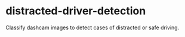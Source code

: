 # distracted-driver-detection
Classify dashcam images to detect cases of distracted or safe driving.
